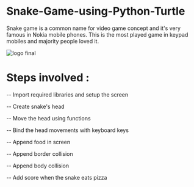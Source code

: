 # Snake-Game-using-Python-Turtle
Snake game is a common name for video game concept and it's very famous in Nokia mobile phones. This is the most played game in keypad mobiles and majority people loved it.


![logo final](https://user-images.githubusercontent.com/67041715/97425180-c1c8f380-1937-11eb-9ecd-37660ecca21d.jpg)


# Steps involved :
-- Import required libraries and setup the screen

-- Create snake's head

-- Move the head using functions

-- Bind the head movements with keyboard keys

-- Append food in screen

-- Append border collision

-- Append body collision

-- Add score when the snake eats pizza
